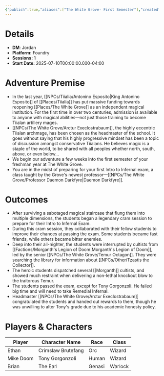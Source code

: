 ```yaml
---
{"publish":true,"aliases":["The White Grove- First Semester"],"created":"2025-07-27T17:44:31.000-04:00","modified":"2025-10-22T08:56:10.342-04:00","published":"2025-10-22T08:56:10.342-04:00","cssclasses":"","DM":"Jordan","Players":["Ethan","Mike Doom","Brian"],"Platform":"Foundry","Sessions":1,"Start Date":"2025-07-10","Authors":["Jordan"]}
---
```


# Details
- **DM**: Jordan
- **Platform:** Foundry
- **Sessions:** 1
- **Start Date:** 2025-07-10T00:00:00.000-04:00

# Adventure Premise
- In the last year, [[NPCs/Tiialia/Antonino Esposito\|King Antonino Esposito]] of [[Places/Tiialia]] has put massive funding towards reopening [[Places/The White Grove]] as an independent magical institution. For the first time in over two centuries, admission is available to anyone with magical abilities—not just those training to become Tiialan artillery mages. 
- [[NPCs/The White Grove/Arctur Execlostrabaum]], the highly eccentric Tiialan archmage, has been chosen as the headmaster of the school. It goes without saying that his highly progressive mindset has been a topic of discussion amongst conservative Tiialans. He believes magic is a staple of the world, to be shared with all peoples whether north, south, above, or even below...
- We begin our adventure a few weeks into the first semester of your freshman year at The White Grove.
- You are in the midst of preparing for your first Intro to Infernal exam, a class taught by the Grove's newest professor—[[NPCs/The White Grove/Professor Daemon Darkfyre\|Daemon Darkfyre]].
# Outcomes
- After surviving a sabotaged magical staircase that flung them into multiple dimensions, the students began a legendary cram session to prepare for their Intro to Infernal Exam. 
- During this cram session, they collaborated with their fellow students to improve their chances at passing the exam. Some students became fast friends, while others became bitter enemies.
- Deep into their all-nighter, the students were interrupted by cultists from [[Factions/Morganth's Legion of Doom\|Morganth's Legion of Doom]], led by the senior [[NPCs/The White Grove/Temur Octagon]]. They were searching the library for information about [[NPCs/Other/Tzastis the Collector]].
- The heroic students dispatched several [[Morganth]] cultists, and showed much restraint when delivering a non-lethal knockout blow to the traitorous Temur.
- The students passed the exam, except for Tony Gorgonzoli. He failed big time and will need to take Remedial Infernal.
- Headmaster [[NPCs/The White Grove/Arctur Execlostrabaum]] congratulated the students and handed out rewards to them, though he was unwilling to alter Tony's grade due to his academic honesty policy.

# Players & Characters
| Player              | Character Name     | Race   | Class   |
| ------------------- | ------------------ | ------ | ------- |
| Ethan | Crimslaw Brutefang | Orc    | Wizard  |
| Mike Doom | Tony Gorgonzoli    | Human  | Wizard  |
| Brian | The Earl           | Genasi | Warlock |

